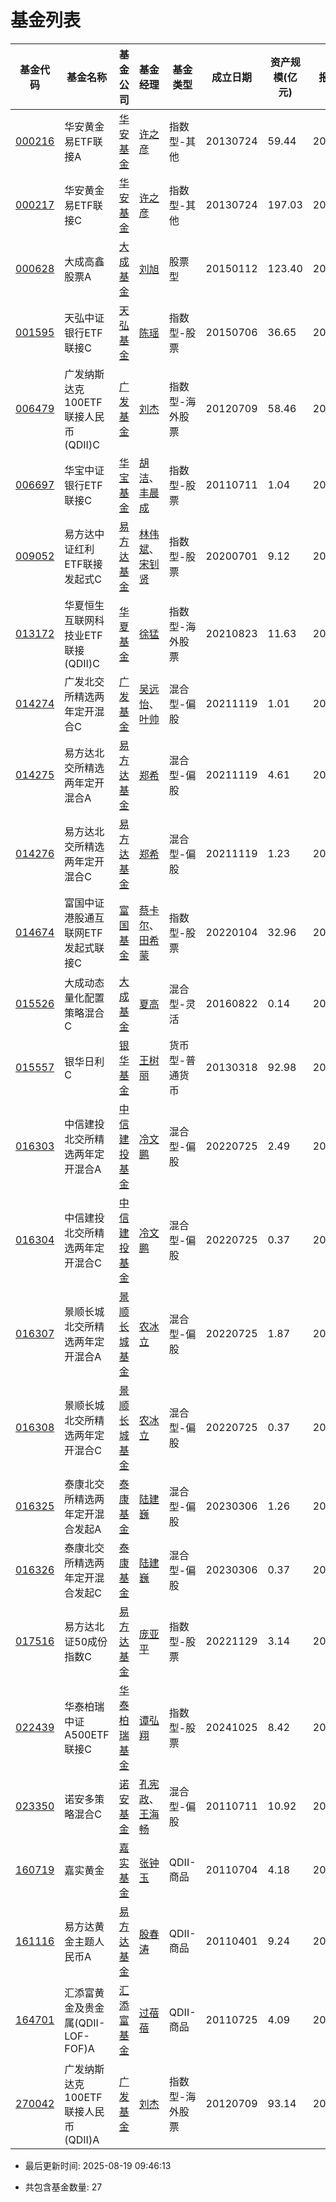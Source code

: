 # 基金列表

   

| 基金代码 | 基金名称 |  基金公司 | 基金经理 | 基金类型 | 成立日期 | 资产规模(亿元) |报告日期|
|----------|----------|----------|----------|----------|----------|----------|----------|
| [000216](https://fundf10.eastmoney.com/jbgk_000216.html) | 华安黄金易ETF联接A |[华安基金](https://fund.eastmoney.com/company/80000228.html) | [许之彦](https://fund.eastmoney.com/manager/30044485.html) | 指数型-其他 | 20130724 | 59.44 | 20250630 | 
| [000217](https://fundf10.eastmoney.com/jbgk_000217.html) | 华安黄金易ETF联接C |[华安基金](https://fund.eastmoney.com/company/80000228.html) | [许之彦](https://fund.eastmoney.com/manager/30044485.html) | 指数型-其他 | 20130724 | 197.03 | 20250630 | 
| [000628](https://fundf10.eastmoney.com/jbgk_000628.html) | 大成高鑫股票A |[大成基金](https://fund.eastmoney.com/company/80000225.html) | [刘旭](https://fund.eastmoney.com/manager/30361915.html) | 股票型 | 20150112 | 123.40 | 20250630 | 
| [001595](https://fundf10.eastmoney.com/jbgk_001595.html) | 天弘中证银行ETF联接C |[天弘基金](https://fund.eastmoney.com/company/80041198.html) | [陈瑶](https://fund.eastmoney.com/manager/30570026.html) | 指数型-股票 | 20150706 | 36.65 | 20250630 | 
| [006479](https://fundf10.eastmoney.com/jbgk_006479.html) | 广发纳斯达克100ETF联接人民币(QDII)C |[广发基金](https://fund.eastmoney.com/company/80000248.html) | [刘杰](https://fund.eastmoney.com/manager/30283311.html) | 指数型-海外股票 | 20120709 | 58.46 | 20250630 | 
| [006697](https://fundf10.eastmoney.com/jbgk_006697.html) | 华宝中证银行ETF联接C |[华宝基金](https://fund.eastmoney.com/company/80000250.html) | [胡洁](https://fund.eastmoney.com/manager/30191326.html)、[丰晨成](https://fund.eastmoney.com/manager/30389782.html) | 指数型-股票 | 20110711 | 1.04 | 20250630 | 
| [009052](https://fundf10.eastmoney.com/jbgk_009052.html) | 易方达中证红利ETF联接发起式C |[易方达基金](https://fund.eastmoney.com/company/80000229.html) | [林伟斌](https://fund.eastmoney.com/manager/30198126.html)、[宋钊贤](https://fund.eastmoney.com/manager/30712250.html) | 指数型-股票 | 20200701 | 9.12 | 20250630 | 
| [013172](https://fundf10.eastmoney.com/jbgk_013172.html) | 华夏恒生互联网科技业ETF联接(QDII)C |[华夏基金](https://fund.eastmoney.com/company/80000222.html) | [徐猛](https://fund.eastmoney.com/manager/30106590.html) | 指数型-海外股票 | 20210823 | 11.63 | 20250630 | 
| [014274](https://fundf10.eastmoney.com/jbgk_014274.html) | 广发北交所精选两年定开混合C |[广发基金](https://fund.eastmoney.com/company/80000248.html) | [吴远怡](https://fund.eastmoney.com/manager/30714349.html)、[叶帅](https://fund.eastmoney.com/manager/30744272.html) | 混合型-偏股 | 20211119 | 1.01 | 20250630 | 
| [014275](https://fundf10.eastmoney.com/jbgk_014275.html) | 易方达北交所精选两年定开混合A |[易方达基金](https://fund.eastmoney.com/company/80000229.html) | [郑希](https://fund.eastmoney.com/manager/30189730.html) | 混合型-偏股 | 20211119 | 4.61 | 20250630 | 
| [014276](https://fundf10.eastmoney.com/jbgk_014276.html) | 易方达北交所精选两年定开混合C |[易方达基金](https://fund.eastmoney.com/company/80000229.html) | [郑希](https://fund.eastmoney.com/manager/30189730.html) | 混合型-偏股 | 20211119 | 1.23 | 20250630 | 
| [014674](https://fundf10.eastmoney.com/jbgk_014674.html) | 富国中证港股通互联网ETF发起式联接C |[富国基金](https://fund.eastmoney.com/company/80000221.html) | [蔡卡尔](https://fund.eastmoney.com/manager/30516945.html)、[田希蒙](https://fund.eastmoney.com/manager/30788191.html) | 指数型-股票 | 20220104 | 32.96 | 20250630 | 
| [015526](https://fundf10.eastmoney.com/jbgk_015526.html) | 大成动态量化配置策略混合C |[大成基金](https://fund.eastmoney.com/company/80000225.html) | [夏高](https://fund.eastmoney.com/manager/30309950.html) | 混合型-灵活 | 20160822 | 0.14 | 20250630 | 
| [015557](https://fundf10.eastmoney.com/jbgk_015557.html) | 银华日利C |[银华基金](https://fund.eastmoney.com/company/80000235.html) | [王树丽](https://fund.eastmoney.com/manager/30531436.html) | 货币型-普通货币 | 20130318 | 92.98 | 20250630 | 
| [016303](https://fundf10.eastmoney.com/jbgk_016303.html) | 中信建投北交所精选两年定开混合A |[中信建投基金](https://fund.eastmoney.com/company/80355113.html) | [冷文鹏](https://fund.eastmoney.com/manager/30467898.html) | 混合型-偏股 | 20220725 | 2.49 | 20250630 | 
| [016304](https://fundf10.eastmoney.com/jbgk_016304.html) | 中信建投北交所精选两年定开混合C |[中信建投基金](https://fund.eastmoney.com/company/80355113.html) | [冷文鹏](https://fund.eastmoney.com/manager/30467898.html) | 混合型-偏股 | 20220725 | 0.37 | 20250630 | 
| [016307](https://fundf10.eastmoney.com/jbgk_016307.html) | 景顺长城北交所精选两年定开混合A |[景顺长城基金](https://fund.eastmoney.com/company/80000251.html) | [农冰立](https://fund.eastmoney.com/manager/30581892.html) | 混合型-偏股 | 20220725 | 1.87 | 20250630 | 
| [016308](https://fundf10.eastmoney.com/jbgk_016308.html) | 景顺长城北交所精选两年定开混合C |[景顺长城基金](https://fund.eastmoney.com/company/80000251.html) | [农冰立](https://fund.eastmoney.com/manager/30581892.html) | 混合型-偏股 | 20220725 | 0.37 | 20250630 | 
| [016325](https://fundf10.eastmoney.com/jbgk_016325.html) | 泰康北交所精选两年定开混合发起A |[泰康基金](https://fund.eastmoney.com/company/81246345.html) | [陆建巍](https://fund.eastmoney.com/manager/30141297.html) | 混合型-偏股 | 20230306 | 1.26 | 20250630 | 
| [016326](https://fundf10.eastmoney.com/jbgk_016326.html) | 泰康北交所精选两年定开混合发起C |[泰康基金](https://fund.eastmoney.com/company/81246345.html) | [陆建巍](https://fund.eastmoney.com/manager/30141297.html) | 混合型-偏股 | 20230306 | 0.37 | 20250630 | 
| [017516](https://fundf10.eastmoney.com/jbgk_017516.html) | 易方达北证50成份指数C |[易方达基金](https://fund.eastmoney.com/company/80000229.html) | [庞亚平](https://fund.eastmoney.com/manager/30589069.html) | 指数型-股票 | 20221129 | 3.14 | 20250630 | 
| [022439](https://fundf10.eastmoney.com/jbgk_022439.html) | 华泰柏瑞中证A500ETF联接C |[华泰柏瑞基金](https://fund.eastmoney.com/company/80055334.html) | [谭弘翔](https://fund.eastmoney.com/manager/30726462.html) | 指数型-股票 | 20241025 | 8.42 | 20250630 | 
| [023350](https://fundf10.eastmoney.com/jbgk_023350.html) | 诺安多策略混合C |[诺安基金](https://fund.eastmoney.com/company/80049689.html) | [孔宪政](https://fund.eastmoney.com/manager/30672631.html)、[王海畅](https://fund.eastmoney.com/manager/30774512.html) | 混合型-偏股 | 20110711 | 10.92 | 20250630 | 
| [160719](https://fundf10.eastmoney.com/jbgk_160719.html) | 嘉实黄金 |[嘉实基金](https://fund.eastmoney.com/company/80000223.html) | [张钟玉](https://fund.eastmoney.com/manager/30334245.html) | QDII-商品 | 20110704 | 4.18 | 20250630 | 
| [161116](https://fundf10.eastmoney.com/jbgk_161116.html) | 易方达黄金主题人民币A |[易方达基金](https://fund.eastmoney.com/company/80000229.html) | [殷春涛](https://fund.eastmoney.com/manager/30836892.html) | QDII-商品 | 20110401 | 9.24 | 20250630 | 
| [164701](https://fundf10.eastmoney.com/jbgk_164701.html) | 汇添富黄金及贵金属(QDII-LOF-FOF)A |[汇添富基金](https://fund.eastmoney.com/company/80053708.html) | [过蓓蓓](https://fund.eastmoney.com/manager/30362194.html) | QDII-商品 | 20110725 | 4.09 | 20250630 | 
| [270042](https://fundf10.eastmoney.com/jbgk_270042.html) | 广发纳斯达克100ETF联接人民币(QDII)A |[广发基金](https://fund.eastmoney.com/company/80000248.html) | [刘杰](https://fund.eastmoney.com/manager/30283311.html) | 指数型-海外股票 | 20120709 | 93.14 | 20250630 | 
- 最后更新时间: 2025-08-19 09:46:13

- 共包含基金数量: 27

